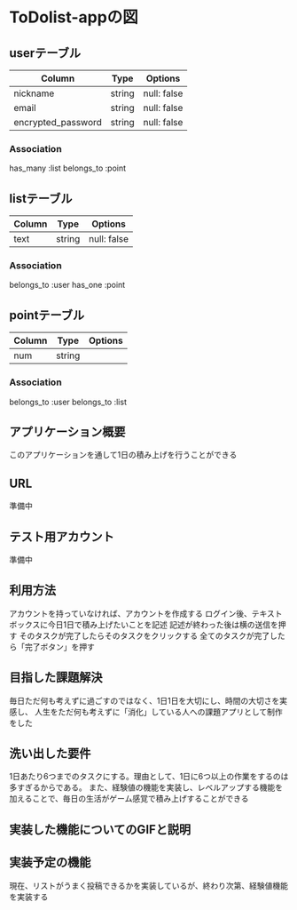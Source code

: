 # ToDolist-appの図

## userテーブル
| Column             | Type   | Options     |
| -------------------| ------ | ----------- |
|nickname            |string  |null: false  |
|email               |string  |null: false  |
|encrypted_password  |string  |null: false  |

### Association
has_many :list
belongs_to :point


## listテーブル

| Column      | Type       | Options         |
| ----------- | -----------| --------------- |
|text         |string      |null: false      |

### Association
belongs_to :user
has_one :point


## pointテーブル

| Column      | Type       | Options         |
| ----------- | -----------| --------------- |
|num          |string      |                 |

### Association
belongs_to :user
belongs_to :list


## アプリケーション概要
このアプリケーションを通して1日の積み上げを行うことができる

## URL
準備中

## テスト用アカウント
準備中

## 利用方法
アカウントを持っていなければ、アカウントを作成する
ログイン後、テキストボックスに今日1日で積み上げたいことを記述
記述が終わった後は横の送信を押す
そのタスクが完了したらそのタスクをクリックする
全てのタスクが完了したら「完了ボタン」を押す

## 目指した課題解決
毎日ただ何も考えずに過ごすのではなく、1日1日を大切にし、時間の大切さを実感し、
人生をただ何も考えずに「消化」している人への課題アプリとして制作をした

## 洗い出した要件
1日あたり6つまでのタスクにする。理由として、1日に6つ以上の作業をするのは多すぎるからである。
また、経験値の機能を実装し、レベルアップする機能を加えることで、毎日の生活がゲーム感覚で積み上げすることができる

## 実装した機能についてのGIFと説明

## 実装予定の機能
現在、リストがうまく投稿できるかを実装しているが、終わり次第、経験値機能を実装する
